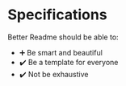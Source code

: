 # Specifications

Better Readme should be able to:

- :heavy_plus_sign: Be smart and beautiful
- :heavy_check_mark: Be a template for everyone
- :heavy_check_mark: Not be exhaustive
